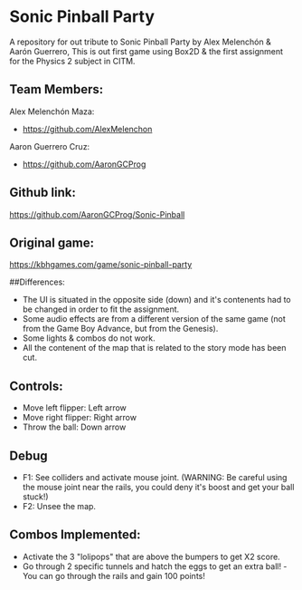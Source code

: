# Sonic Pinball Party
 A repository for out tribute to Sonic Pinball Party by Alex Melenchón & Aarón Guerrero,
 This is out first game using Box2D & the first assignment for the Physics 2 subject in CITM.

## Team Members:
Alex Melenchón Maza:
 - https://github.com/AlexMelenchon

Aaron Guerrero Cruz: 
 - https://github.com/AaronGCProg

## Github link:
https://github.com/AaronGCProg/Sonic-Pinball

## Original game:
https://kbhgames.com/game/sonic-pinball-party

##Differences:
- The UI is situated in the opposite side (down) and it's contenents had to be changed in order to fit the assignment.
- Some audio effects are from a different version of the same game (not from the Game Boy Advance, but from the Genesis).
- Some lights & combos do not work.
- All the contenent of the map that is related to the story mode has been cut.

## Controls:
- Move left flipper: Left arrow
- Move right flipper: Right arrow
- Throw the ball: Down arrow

## Debug
- F1: See colliders and activate mouse joint. (WARNING: Be careful using the mouse joint near the rails, you could deny it's boost and get your ball stuck!)
- F2: Unsee the map.

## Combos Implemented:
- Activate the 3 "lolipops" that are above the bumpers to get X2 score.
- Go through 2 specific tunnels and hatch the eggs to get an extra ball!
-You can go through the rails and gain 100 points!
